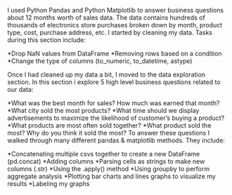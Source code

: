 I used Python Pandas and Python Matplotlib to answer business questions about 12 months worth of sales data. The data contains hundreds of thousands of electronics store purchases broken down by month, product type, cost, purchase address, etc.
I started by cleaning my data. Tasks during this section include:

*Drop NaN values from DataFrame
*Removing rows based on a condition
*Change the type of columns (to_numeric, to_datetime, astype)

Once I had cleaned up my data a bit, I moved to the data exploration section. In this section i explore 5 high level business questions related to our data:

*What was the best month for sales? How much was earned that month?
*What city sold the most products?
*What time should we display advertisements to maximize the likelihood of customer’s buying a product?
*What products are most often sold together?
*What product sold the most? Why do you think it sold the most?
To answer these questions I walked through many different pandas & matplotlib methods. They include:

*Concatenating multiple csvs together to create a new DataFrame (pd.concat)
*Adding columns
*Parsing cells as strings to make new columns (.str)
*Using the .apply() method
*Using groupby to perform aggregate analysis
*Plotting bar charts and lines graphs to visualize my results
*Labeling my graphs
